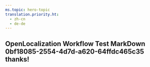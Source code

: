 ```yaml
---
ms.topic: hero-topic
translation.priority.ht: 
  - zh-cn
  - de-de
---
```

## OpenLocalization Workflow Test MarkDown 0bf18085-2554-4d7d-a620-64ffdc465c35 thanks!
